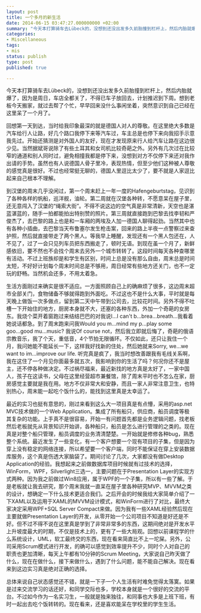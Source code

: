 ```yaml
---
layout: post
title: 一个多月的新生活
date: 2014-06-15 03:47:27.000000000 +02:00
summary: "今天本打算骑车去Lübeck的，没想到还没出发多久前胎撞到栏杆上，然后内胎就爆了，因为是周日，车店全都关了，不得已车子放回去，计划推迟到下周。"
categories:
- Miscellaneous
tags: 
- mis
status: publish
type: post
published: true

---
```


今天本打算骑车去Lübeck的，没想到还没出发多久前胎撞到栏杆上，然后内胎就爆了，因为是周日，车店全都关了，不得已车子放回去，计划推迟到下周。想到老板今天搬家，就过去帮了个忙，早早回来没什么事闲坐着，突然意识到自己已经在这里呆了一个月了。



回想第一天到达，当时给我印象最深的就是德国人对人的尊敬。在这里绝大多数是汽车给行人让路，好几个路口我停下来等汽车过，车主总是也停下来向我招手示意我先过。开始还猜测是对外国人的友好，现在才发现原来行人给汽车让路在这边很少见。当然据斌哥说除了有些土耳其和女司机比较奇葩之外。另外有几次过在比较窄的通道和别人同时过，避免相撞我都是停下来，没想到对方不仅停下来还对我作出请的手势。虽然也有人说德国人骨子里冷，表现热情，但至少他们这种被人尊敬的感觉真是很好。不过也经常挺无聊的，德国人里逗比太少了，要不就是人家逗比起来自己根本不理解。



到汉堡的周末几乎没闲过，第一个周末赶上一年一度的Hafengeburtstag，见识到了各种各样的帆船，巡洋舰，油轮。第二周就在汉堡各种转，不愿意呆在屋子里，还无意闯入了汉堡的“绳索大街”。不得不说这边的空气真是非常清新，天空也是湛蓝湛蓝的，随手一拍都能拍出特别赞的照片。第三周就直接跑到巴黎去找李韧和严俊杰了，去巴黎的路上也是和一车厢的两埃及人加一德国人聊得起劲。当然其中也有各种小插曲，去巴黎当天布鲁塞尔发生枪击案，回来的路上半夜一点警察过来查护照，然后就直接带走了两个黑人。等我早上睡醒，发现还有一个黑人包还在，人不见了，过了一会只见列车员把东西搬走了，顿时无语。到现在虽一个月了，新鲜感依旧，要不然也不会找个周末去另外一个城市转转了。这段时间每天各种查哪里有活动。不过上班族却是和学生有区别，时间上总是没有那么自由，周末总是时间太短，不好好计划每个周末时间总是不够用，周日经常有些地方还关门，也不一定玩的舒畅。当然机会还多，不用太着急。



生活方面刚过来确实是很不适应。一方面照顾自己上的确麻烦了很多，这边周末超市全部关门，食物储备不够就得跑到外面吃。不过这也不是什么大事，平时就是每天晚上做饭一次多做点，留到第二天中午带到公司去，比较花时间。另外不得不吐槽一下开始住的地方，厨房本身就不大，还塞的各种东西，外加一个奇葩的女房东。我烧个菜开着窗跑过来结结巴巴的对我说I...I can't b...brea...breath...我看着她说话都急。到了周末跑来问我Would you m...mind my p...play some goo...good mu...music? 我说Of course not，然后我立即就后悔了，奇葩的俄语宗教音乐，我了个天，重低音，4个节拍无限循环。不仅如此，还只让我住一个月，我问她能不能延长一下，这样我好找新的住处，然后她就来Sorry, we...we want to im...improve our life. 听完真是疯了，我当时想改善跟我有毛线关系啊，我在这住了一个月见你面最多就五次，我影响到你的生活了吗？何况你还不是屋主，还不停各种做决定。不过祸尽福来，最近新找的地方真是太好了，一家中国人，孩子在这读书，父母在这里经营超市兼餐馆，除了周末平时也不怎么在家，厨房感觉主要就是我在用。地方不仅非常大和安静，而且一家人非常注意卫生，也特别热心，周末能一起吃个饭什么的，能找到这里真是太幸运了。



最近的实习也挺有意思的，刚过来看到这么大一项目真是有点懵，采用的asp.net MVC技术做的一个Web Application。集成了所有船只，供应商，船员调度等极其复杂的功能。上手真不是很容易，开始一有问题首先都是业务逻辑问题，找老板然后老板就先从背景知识开始讲，各种船只，船员是怎么进行管理的之类的。现在真是对整个船只管理，船员调度的业务清清楚楚。一开始就是修修各种bug，熟悉整个系统。最近发生了一些变化，有一个客户想要一个现有项目的子集，但是因为穿上没有稳定的网络连接，所以希望要一个客户端，同时不能保证在穿上安装数据库服务，这个真是伤透大家脑袋了。期间讨论了几次，大家都没有做Desktop Application的经验。我想起来之前做数据库项目时候就有过技术的选择，WinForm，WPF，Silverlight三选一，主要问题在于Presentation Layer的实现方式两种。因为我之前做过Win8应用，属于WPF的一个子集，所以有一些了解。于是老板就让我去研究，那个周末我就一直呆在屋子里各种研究MVP、MVVM之类的设计，想确定一下什么技术更适合我们。之后开会的时候我给大家简单介绍了一下XAML以及运用于XAML的MVVM设计模式，和WinForm进行了对比，最终大家决定采用WPF+SQL Server Compact来做。因为我有一些XAML经验然后现在主要就做Presentation Layer的开发，从零开始一个公司项目不知道是好还是不好。但不过不得不说在这里真是学到了非常非常多的东西，这期间绝对是开发水平上升坡度最大的时期，不仅是技术上的，更有了一些大局观。回想以前课程学的什么系统设计，UML，软工最终交的东西，现在看来简直比不上一坨屎。另外，公司采用Scrum模式进行开发，的确可以感觉到效率提升不少，同时个人对自己的职责也更加清晰，每天上午都有10分钟的Scrum Meeting，大家说自己昨天做了什么，现在在做什么，接下来做什么，遇到了什么问题，能不能自己解决。现在看来到这边实习真是绝对正确的选择。



总体来说自己状态感觉还不错，就是一下子一个人生活有时难免觉得太落寞。如果是过来交流学习的话还好，和同学交际也多，学校本身就是一个很好的交流的平台。不过如今作为一名实习生，一般就是独来独往，和同事也大多是上班下班，有时一起出去吃个饭转转的。现在看来，还是喜欢能呆在学校里的学生生活。
